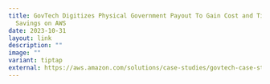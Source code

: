 ```yaml
---
title: GovTech Digitizes Physical Government Payout To Gain Cost and Time
  Savings on AWS
date: 2023-10-31
layout: link
description: ""
image: ""
variant: tiptap
external: https://aws.amazon.com/solutions/case-studies/govtech-case-study/
---
```

